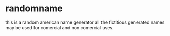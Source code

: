 # randomname
this is a random american name generator
all the fictitious generated names may be used for comercial and non comercial uses.
